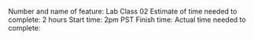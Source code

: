 Number and name of feature: Lab Class 02
Estimate of time needed to complete: 2 hours
Start time: 2pm PST
Finish time: 
Actual time needed to complete: